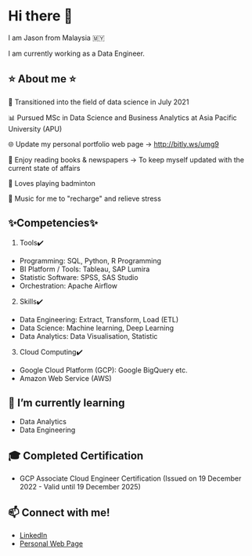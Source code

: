 # Hi there 👋

I am Jason from Malaysia 🇲🇾 

I am currently working as a Data Engineer.

## ⭐ About me ⭐

🚀 Transitioned into the field of data science in July 2021

📊 Pursued MSc in Data Science and Business Analytics at Asia Pacific University (APU) 

🌐 Update my personal portfolio web page -> http://bitly.ws/umg9

📗 Enjoy reading books & newspapers -> To keep myself updated with the current state of affairs

🎾 Loves playing badminton 

🎼 Music for me to "recharge" and relieve stress

## ✨Competencies✨

1. Tools✔️

- Programming: SQL, Python, R Programming
- BI Platform / Tools: Tableau, SAP Lumira
- Statistic Software: SPSS, SAS Studio
- Orchestration: Apache Airflow

2. Skills✔️

- Data Engineering: Extract, Transform, Load (ETL)
- Data Science: Machine learning, Deep Learning
- Data Analytics: Data Visualisation, Statistic

3. Cloud Computing✔️

- Google Cloud Platform (GCP): Google BigQuery etc.
- Amazon Web Service (AWS)

## 🌱 I’m currently learning 
- Data Analytics
- Data Engineering

## 🎓 Completed Certification
- GCP Associate Cloud Engineer Certification (Issued on 19 December 2022 - Valid until 19 December 2025)


## 📫 Connect with me! 
- [LinkedIn](https://www.linkedin.com/in/junshengtan/) 
- [Personal Web Page](http://bitly.ws/umg9)

<!--
**jasontanx/jasontanx** is a ✨ _special_ ✨ repository because its `README.md` (this file) appears on your GitHub profile.

Here are some ideas to get you started:

- 🔭 I’m currently working on ...
- 🌱 I’m currently learning ...
- 👯 I’m looking to collaborate on ...
- 🤔 I’m looking for help with ...
- 💬 Ask me about ...
- 📫 How to reach me: ...
- 😄 Pronouns: ...
- ⚡ Fun fact: ...
-->
